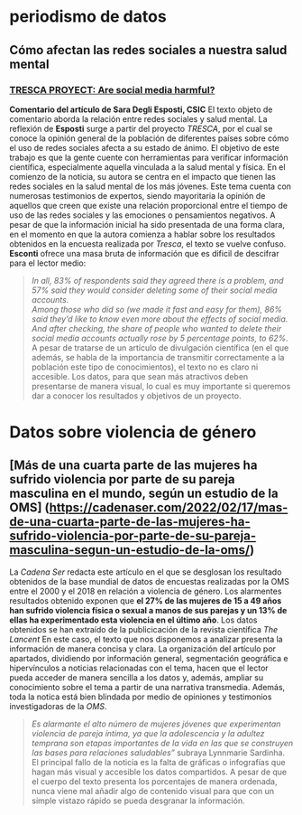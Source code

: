 # periodismo de datos 

## Cómo afectan las redes sociales a nuestra salud mental
### [TRESCA PROYECT: Are social media harmful?](https://trescaproject.eu/2021/10/07/are-social-media-harmful-yes-say-most-europeans-but-its-complicated/)
**Comentario del artículo de Sara Degli Esposti, CSIC**
El texto objeto de comentario aborda la relación entre redes sociales y salud mental. La reflexión de **Esposti** surge a partir del proyecto *TRESCA*, por el cual se conoce la opinión general de la población de diferentes países sobre cómo el uso de redes sociales afecta a su estado de ánimo. El objetivo de este trabajo es que la gente cuente con herramientas para verificar información científica, especialmente aquella vinculada a la salud mental y física. 
En el comienzo de la noticia, su autora se centra en el impacto que tienen las redes sociales en la salud mental de los más jóvenes. Este tema cuenta con numerosas  testimonios de expertos, siendo mayoritaria la opinión de aquellos que creen que existe una relación proporcional entre el tiempo de uso de las redes sociales y las emociones o pensamientos negativos. 
A pesar de que la información inicial ha sido presentada de una forma clara, en el momento en que la autora comienza a hablar sobre los resultados obtenidos en la encuesta realizada por *Tresca*, el texto se vuelve confuso. **Esconti** ofrece una masa bruta de información que es dificil de descifrar para el lector medio:   
>*In all, 83% of respondents said they agreed there is a problem, and 57% said they would consider deleting some of their social media accounts.*  
>*Among those who did so (we made it fast and easy for them), 86% said they’d like to know even more about the effects of social media. And after checking, the share of people who wanted to delete their social media accounts actually rose by 5 percentage points, to 62%.*
A pesar de tratarse de un artículo de divulgación científica (en el que además, se habla de la importancia de transmitir correctamente a la población este tipo de conocimientos), el texto no es claro ni accesible. Los datos, para que sean más atractivos deben presentarse de manera visual, lo cual es muy importante si queremos dar a conocer los resultados y objetivos de un proyecto. 

# Datos sobre violencia de género
## [Más de una cuarta parte de las mujeres ha sufrido violencia por parte de su pareja masculina en el mundo, según un estudio de la OMS]  (https://cadenaser.com/2022/02/17/mas-de-una-cuarta-parte-de-las-mujeres-ha-sufrido-violencia-por-parte-de-su-pareja-masculina-segun-un-estudio-de-la-oms/)
La *Cadena Ser* redacta este artículo en el que se desglosan los resultado obtenidos de la base mundial de datos de encuestas realizadas por la OMS entre el 2000 y el 2018 en relación a violencia de género. Los alarmentes resultados obtenido exponen que **el 27% de las mujeres de 15 a 49 años han sufrido violencia física o sexual a manos de sus parejas y un 13% de ellas ha experimentado esta violencia en el último año**. Los datos obtenidos se han extraído de la publicicación de la revista científica *The Lancent*
En este caso, el texto que nos disponemos a analizar presenta la información de manera concisa y clara. La organización del artículo por apartados, dividiendo por información general, segmentación geográfica e hipervínculos a noticias relacionadas con el tema, hacen que el lector pueda acceder de manera sencilla a los datos y, además, ampliar su conocimiento sobre el tema a partir de una narrativa transmedia. Además, toda la notica está bien blindada por medio de opiniones y testimonios investigadoras de la  *OMS*. 
>*Es alarmante el alto número de mujeres jóvenes que experimentan violencia de pareja íntima, ya que la adolescencia y la adultez temprana son etapas importantes de la vida en las que se construyen las bases para relaciones saludables”* subraya Lynnmarie Sardinha.
El principal fallo de la noticia es la falta de gráficas o infografías que hagan más visual y accesible los datos compartidos. A pesar de que el cuerpo del texto presenta los porcentajes de manera ordenada, nunca viene mal añadir algo de contenido visual para que con un simple vistazo rápido se pueda desgranar la información.
